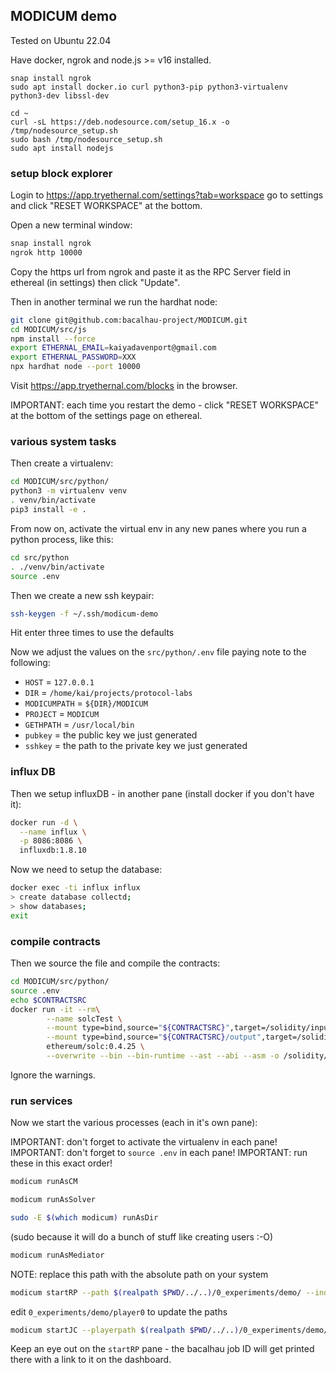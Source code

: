 ## MODICUM demo

Tested on Ubuntu 22.04

Have docker, ngrok and node.js >= v16 installed.
```
snap install ngrok
sudo apt install docker.io curl python3-pip python3-virtualenv python3-dev libssl-dev
```
```
cd ~
curl -sL https://deb.nodesource.com/setup_16.x -o /tmp/nodesource_setup.sh
sudo bash /tmp/nodesource_setup.sh
sudo apt install nodejs
```

### setup block explorer

Login to https://app.tryethernal.com/settings?tab=workspace go to settings and click "RESET WORKSPACE" at the bottom.

Open a new terminal window:

```bash
snap install ngrok
ngrok http 10000
```

Copy the https url from ngrok and paste it as the RPC Server field in ethereal (in settings) then click "Update".

Then in another terminal we run the hardhat node:

```bash
git clone git@github.com:bacalhau-project/MODICUM.git
cd MODICUM/src/js
npm install --force
export ETHERNAL_EMAIL=kaiyadavenport@gmail.com
export ETHERNAL_PASSWORD=XXX
npx hardhat node --port 10000
```

Visit https://app.tryethernal.com/blocks in the browser.

IMPORTANT: each time you restart the demo - click "RESET WORKSPACE" at the bottom of the settings page on ethereal.

### various system tasks

Then create a virtualenv:

```bash
cd MODICUM/src/python/
python3 -m virtualenv venv
. venv/bin/activate
pip3 install -e .
```

From now on, activate the virtual env in any new panes where you run a python process, like this:

```bash
cd src/python
. ./venv/bin/activate
source .env
```

Then we create a new ssh keypair:

```bash
ssh-keygen -f ~/.ssh/modicum-demo
```
Hit enter three times to use the defaults

Now we adjust the values on the `src/python/.env` file paying note to the following:

 * `HOST` = `127.0.0.1`
 * `DIR` = `/home/kai/projects/protocol-labs`
 * `MODICUMPATH` = `${DIR}/MODICUM`
 * `PROJECT` = `MODICUM`
 * `GETHPATH` = `/usr/local/bin`
 * `pubkey` = the public key we just generated
 * `sshkey` = the path to the private key we just generated

### influx DB

Then we setup influxDB - in another pane (install docker if you don't have it):

```bash
docker run -d \
  --name influx \
  -p 8086:8086 \
  influxdb:1.8.10
```

Now we need to setup the database:

```bash
docker exec -ti influx influx
> create database collectd;
> show databases;
exit
```

### compile contracts

Then we source the file and compile the contracts:

```bash
cd MODICUM/src/python/
source .env
echo $CONTRACTSRC
docker run -it --rm\
		--name solcTest \
		--mount type=bind,source="${CONTRACTSRC}",target=/solidity/input \
		--mount type=bind,source="${CONTRACTSRC}/output",target=/solidity/output \
		ethereum/solc:0.4.25 \
		--overwrite --bin --bin-runtime --ast --abi --asm -o /solidity/output /solidity/input/Modicum.sol
```

Ignore the warnings.

### run services

Now we start the various processes (each in it's own pane):

IMPORTANT: don't forget to activate the virtualenv in each pane!
IMPORTANT: don't forget to `source .env` in each pane!
IMPORTANT: run these in this exact order!

```bash
modicum runAsCM
```

```bash
modicum runAsSolver
```

```bash
sudo -E $(which modicum) runAsDir
```
(sudo because it will do a bunch of stuff like creating users :-O)

```bash
modicum runAsMediator
```

NOTE: replace this path with the absolute path on your system

```bash
modicum startRP --path $(realpath $PWD/../..)/0_experiments/demo/ --index 1
```

edit `0_experiments/demo/player0` to update the paths

```bash
modicum startJC --playerpath $(realpath $PWD/../..)/0_experiments/demo/ --index 0
```

Keep an eye out on the `startRP` pane - the bacalhau job ID will get printed there with a link to it on the dashboard.
